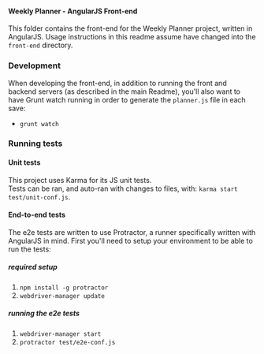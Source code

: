 #### Weekly Planner - AngularJS Front-end

This folder contains the front-end for the Weekly Planner project, written in AngularJS.
Usage instructions in this readme assume have changed into the `front-end` directory.

### Development

When developing the front-end, in addition to running the front and backend servers (as described in the main Readme), you'll also want to have Grunt watch running in order to generate the `planner.js` file in each save:

* `grunt watch`


### Running tests

#### Unit tests

This project uses Karma for its JS unit tests.  
Tests can be ran, and auto-ran with changes to files, with: `karma start test/unit-conf.js`.

#### End-to-end tests

The e2e tests are written to use Protractor, a runner specifically written with AngularJS in mind.
First you'll need to setup your environment to be able to run the tests:

##### required setup 
1. `npm install -g protractor`
2. `webdriver-manager update`

##### running the e2e tests

1. `webdriver-manager start`
2. `protractor test/e2e-conf.js`

